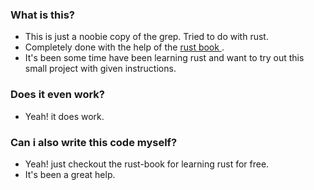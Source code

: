 ### What is this?

- This is just a noobie copy of the grep. Tried to do with rust.
- Completely done with the help of the [ rust book ](https://doc.rust-lang.org/stable/book/ch12-00-an-io-project.html).
- It's been some time have been learning rust and want to try out this small project with given instructions.

### Does it even work?

- Yeah! it does work.

### Can i also write this code myself?

- Yeah! just checkout the rust-book for learning rust for free.
- It's been a great help.
